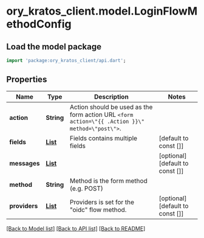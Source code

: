 # ory_kratos_client.model.LoginFlowMethodConfig

## Load the model package
```dart
import 'package:ory_kratos_client/api.dart';
```

## Properties
Name | Type | Description | Notes
------------ | ------------- | ------------- | -------------
**action** | **String** | Action should be used as the form action URL `<form action=\"{{ .Action }}\" method=\"post\">`. | 
**fields** | [**List<FormField>**](FormField.md) | Fields contains multiple fields | [default to const []]
**messages** | [**List<Message>**](Message.md) |  | [optional] [default to const []]
**method** | **String** | Method is the form method (e.g. POST) | 
**providers** | [**List<FormField>**](FormField.md) | Providers is set for the \"oidc\" flow method. | [optional] [default to const []]

[[Back to Model list]](../README.md#documentation-for-models) [[Back to API list]](../README.md#documentation-for-api-endpoints) [[Back to README]](../README.md)


